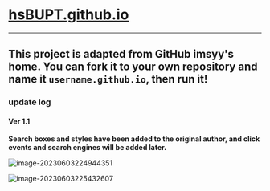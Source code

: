 # [hsBUPT.github.io]()

-----------------------------------------------------------------------------------------------

## This project is adapted from GitHub imsyy's home. You can fork it to your own repository and name it `username.github.io`, then run it!

### update log

#### Ver 1.1

**Search boxes and styles have been added to the original author, and click events and search engines will be added later.**

![image-20230603224944351](C:\Users\HB\AppData\Roaming\Typora\typora-user-images\image-20230603224944351.png)

![image-20230603225432607](C:\Users\HB\AppData\Roaming\Typora\typora-user-images\image-20230603225432607.png)

